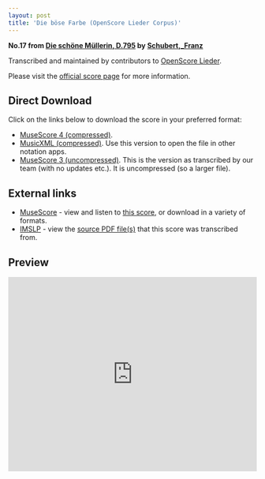 ```yaml
---
layout: post
title: 'Die böse Farbe (OpenScore Lieder Corpus)'
---
```


__No.17 from [Die schöne Müllerin, D.795](https://fourscoreandmore.org/openscore/lieder/Schubert%2C_Franz/Die_sch%C3%B6ne_M%C3%BCllerin%2C_D.795/) by [Schubert,_Franz](https://fourscoreandmore.org/openscore/lieder/Schubert%2C_Franz)__

Transcribed and maintained by contributors to [OpenScore Lieder].

Please visit the [official score page] for more information.

[official score page]: https://musescore.com/openscore-lieder-corpus/scores/4985934
[OpenScore Lieder]: https://musescore.com/openscore-lieder-corpus

## Direct Download

Click on the links below to download the score in your preferred format:
- [MuseScore 4 (compressed)](https://fourscoreandmore.org/openscore/lieder/Schubert%2C_Franz/Die_sch%C3%B6ne_M%C3%BCllerin%2C_D.795/17_Die_b%C3%B6se_Farbe.mscz).
- [MusicXML (compressed)](https://fourscoreandmore.org/openscore/lieder/Schubert%2C_Franz/Die_sch%C3%B6ne_M%C3%BCllerin%2C_D.795/17_Die_b%C3%B6se_Farbe.mxl). Use this version to open the file in other notation apps.
- [MuseScore 3 (uncompressed)](https://raw.githubusercontent.com/OpenScore/Lieder/refs/heads/main/scores/Schubert%2C_Franz/Die_sch%C3%B6ne_M%C3%BCllerin%2C_D.795/17_Die_b%C3%B6se_Farbe/lc4985934.mscx). This is the version as transcribed by our team (with no updates etc.). It is uncompressed (so a larger file).

## External links

- [MuseScore] - view and listen to [this score][MuseScore], or download in a variety of formats.
- [IMSLP] - view the [source PDF file(s)][IMSLP] that this score was transcribed from.

[MuseScore]: https://musescore.com/score/4985934
[IMSLP]: https://imslp.org/wiki/Special:ReverseLookup/03233

## Preview

<iframe width="100%" height="394" src="https://musescore.com/openscore-lieder-corpus/scores/4985934/embed" frameborder="0" allowfullscreen allow="autoplay; fullscreen"></iframe>
